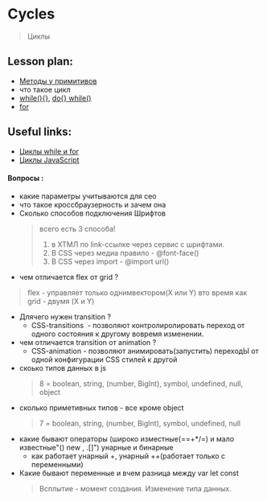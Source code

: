 ﻿# Cycles
> Циклы


## Lesson plan:
+ [Методы у примитивов](https://learn.javascript.ru/primitives-methods)
+ что такое цикл
+ [while(){}](https://learn.javascript.ru/while-for#tsikl-while), [do{} while()](https://learn.javascript.ru/while-for#tsikl-dowhile)
+ [for](https://learn.javascript.ru/while-for#tsikl-for)



## Useful links:
+ [Циклы while и for](https://learn.javascript.ru/while-for)
+ [Циклы JavaScript](https://html5book.ru/cikly-javascript/)


#### Вопросы :
+ какие параметры учитываются для сео 
+ что такое кроссбраузерность и зачем она
+ Сколько способов подключения Шрифтов 
	> всего есть 3 способа! 
	> 1) в ХТМЛ по link-ссылке через сервис с шрифтами.
	> 2) В CSS через медиа правило - @font-face()
	> 3) В CSS через import - @import url()
+ чем отличается flex от grid ?
> flex - управляет только однимвектором(X или Y) вто время как grid - двумя (X и Y)

+ Длячего нужен transition ?
	+ CSS-transitions  - позволяют контролиролировать переход от одного состояния к другому вовремя изменении.
+ чем отличается transition от animation ?
	+ CSS-animation - позволяют анимировать(запустить) переходЫ от одной конфигурации CSS стилей к другой
+ скоько типов данных в js
    > 8 = boolean, string, (number, BigInt), symbol, undefined, null, object
+ сколько приметивных типов - все кроме object
    > 7 = boolean, string, (number, BigInt), symbol, undefined, null
+ какие бывают операторы (широко изместные(==+*/=) и мало известные"() new , .[]") унарные и бинарные
    - как работает унарный +, унарный ++(работает только с переменными)
+ Какие бывают переменные и вчем разница между var let const
    > Всплытие - момент создания. Изменение типа данных.
